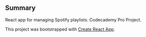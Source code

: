 ## Summary

React app for managing Spotify playlists. Codecademy Pro Project.

This project was bootstrapped with [Create React App](https://github.com/facebookincubator/create-react-app).
